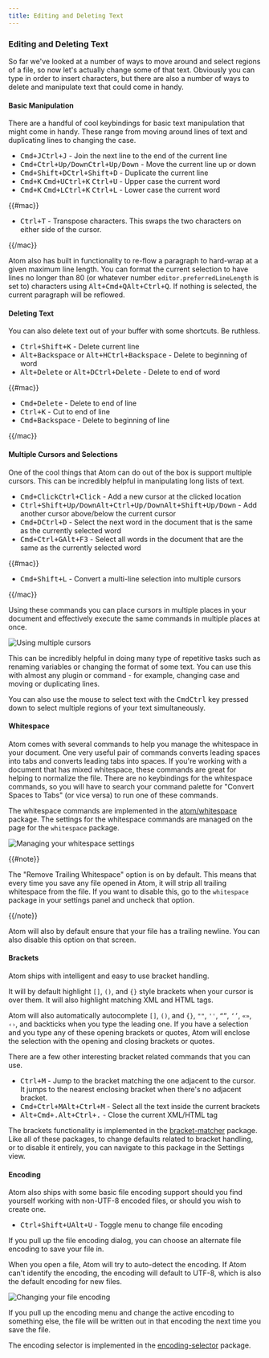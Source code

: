 ```yaml
---
title: Editing and Deleting Text
---
```

### Editing and Deleting Text

So far we've looked at a number of ways to move around and select regions of a file, so now let's actually change some of that text. Obviously you can type in order to insert characters, but there are also a number of ways to delete and manipulate text that could come in handy.

#### Basic Manipulation

There are a handful of cool keybindings for basic text manipulation that might come in handy. These range from moving around lines of text and duplicating lines to changing the case.

* <kbd class="platform-mac">Cmd+J</kbd><kbd class="platform-windows platform-linux">Ctrl+J</kbd> - Join the next line to the end of the current line
* <kbd class="platform-mac">Cmd+Ctrl+Up/Down</kbd><kbd class="platform-windows platform-linux">Ctrl+Up/Down</kbd> - Move the current line up or down
* <kbd class="platform-mac">Cmd+Shift+D</kbd><kbd class="platform-windows platform-linux">Ctrl+Shift+D</kbd> - Duplicate the current line
* <kbd class="platform-mac">Cmd+K</kbd> <kbd class="platform-mac">Cmd+U</kbd><kbd class="platform-windows platform-linux">Ctrl+K</kbd> <kbd class="platform-windows platform-linux">Ctrl+U</kbd> - Upper case the current word
* <kbd class="platform-mac">Cmd+K</kbd> <kbd class="platform-mac">Cmd+L</kbd><kbd class="platform-windows platform-linux">Ctrl+K</kbd> <kbd class="platform-windows platform-linux">Ctrl+L</kbd> - Lower case the current word

{{#mac}}

* <kbd class="platform-mac">Ctrl+T</kbd> - Transpose characters. This swaps the two characters on either side of the cursor.

{{/mac}}

Atom also has built in functionality to re-flow a paragraph to hard-wrap at a given maximum line length. You can format the current selection to have lines no longer than 80 (or whatever number `editor.preferredLineLength` is set to) characters using <kbd class="platform-mac">Alt+Cmd+Q</kbd><kbd class="platform-windows platform-linux">Alt+Ctrl+Q</kbd>. If nothing is selected, the current paragraph will be reflowed.

#### Deleting Text

You can also delete text out of your buffer with some shortcuts. Be ruthless.

* <kbd class="platform-mac platform-windows platform-linux">Ctrl+Shift+K</kbd> - Delete current line
* <span class="platform-mac"><kbd class="platform-mac">Alt+Backspace</kbd> or <kbd class="platform-mac">Alt+H</kbd></span><kbd class="platform-windows platform-linux">Ctrl+Backspace</kbd> - Delete to beginning of word
* <span class="platform-mac"><kbd class="platform-mac">Alt+Delete</kbd> or <kbd class="platform-mac">Alt+D</kbd></span><kbd class="platform-windows platform-linux">Ctrl+Delete</kbd> - Delete to end of word

{{#mac}}

* <kbd class="platform-mac">Cmd+Delete</kbd> - Delete to end of line
* <kbd class="platform-mac">Ctrl+K</kbd> - Cut to end of line
* <kbd class="platform-mac">Cmd+Backspace</kbd> - Delete to beginning of line

{{/mac}}

#### Multiple Cursors and Selections

One of the cool things that Atom can do out of the box is support multiple cursors. This can be incredibly helpful in manipulating long lists of text.

* <kbd class="platform-mac">Cmd+Click</kbd><kbd class="platform-windows platform-linux">Ctrl+Click</kbd> - Add a new cursor at the clicked location
* <kbd class="platform-mac">Ctrl+Shift+Up/Down</kbd><kbd class="platform-windows">Alt+Ctrl+Up/Down</kbd><kbd class="platform-linux">Alt+Shift+Up/Down</kbd> - Add another cursor above/below the current cursor
* <kbd class="platform-mac">Cmd+D</kbd><kbd class="platform-windows platform-linux">Ctrl+D</kbd> - Select the next word in the document that is the same as the currently selected word
* <kbd class="platform-mac">Cmd+Ctrl+G</kbd><kbd class="platform-windows platform-linux">Alt+F3</kbd> - Select all words in the document that are the same as the currently selected word

{{#mac}}

* <kbd class="platform-mac">Cmd+Shift+L</kbd> - Convert a multi-line selection into multiple cursors

{{/mac}}

Using these commands you can place cursors in multiple places in your document and effectively execute the same commands in multiple places at once.

![Using multiple cursors](../../images/multiple-cursors.gif)

This can be incredibly helpful in doing many type of repetitive tasks such as renaming variables or changing the format of some text. You can use this with almost any plugin or command - for example, changing case and moving or duplicating lines.

You can also use the mouse to select text with the <kbd class="platform-mac">Cmd</kbd><kbd class="platform-windows platform-linux">Ctrl</kbd> key pressed down to select multiple regions of your text simultaneously.

#### Whitespace

Atom comes with several commands to help you manage the whitespace in your document. One very useful pair of commands converts leading spaces into tabs and converts leading tabs into spaces. If you're working with a document that has mixed whitespace, these commands are great for helping to normalize the file. There are no keybindings for the whitespace commands, so you will have to search your command palette for "Convert Spaces to Tabs" (or vice versa) to run one of these commands.

The whitespace commands are implemented in the [atom/whitespace](https://github.com/atom/whitespace) package. The settings for the whitespace commands are managed on the page for the `whitespace` package.

![Managing your whitespace settings](../../images/whitespace.png)

{{#note}}

The "Remove Trailing Whitespace" option is on by default. This means that every time you save any file opened in Atom, it will strip all trailing whitespace from the file. If you want to disable this, go to the `whitespace` package in your settings panel and uncheck that option.

{{/note}}

Atom will also by default ensure that your file has a trailing newline. You can also disable this option on that screen.

#### Brackets

Atom ships with intelligent and easy to use bracket handling.

It will by default highlight `[]`, `()`, and `{}` style brackets when your cursor is over them. It will also highlight matching XML and HTML tags.

Atom will also automatically autocomplete `[]`, `()`, and `{}`, `""`, `''`, `“”`, `‘’`, `«»`, `‹›`, and backticks when you type the leading one. If you have a selection and you type any of these opening brackets or quotes, Atom will enclose the selection with the opening and closing brackets or quotes.

There are a few other interesting bracket related commands that you can use.

* <kbd class="platform-mac platform-windows platform-linux">Ctrl+M</kbd> - Jump to the bracket matching the one adjacent to the cursor. It jumps to the nearest enclosing bracket when there's no adjacent bracket.
* <kbd class="platform-mac">Cmd+Ctrl+M</kbd><kbd class="platform-windows platform-linux">Alt+Ctrl+M</kbd> - Select all the text inside the current brackets
* <kbd class="platform-mac">Alt+Cmd+.</kbd><kbd class="platform-windows platform-linux">Alt+Ctrl+.</kbd> - Close the current XML/HTML tag

The brackets functionality is implemented in the [bracket-matcher](https://github.com/atom/bracket-matcher) package. Like all of these packages, to change defaults related to bracket handling, or to disable it entirely, you can navigate to this package in the Settings view.

#### Encoding

Atom also ships with some basic file encoding support should you find yourself working with non-UTF-8 encoded files, or should you wish to create one.

* <kbd class="platform-mac platform-windows">Ctrl+Shift+U</kbd><kbd class="platform-linux">Alt+U</kbd> - Toggle menu to change file encoding

If you pull up the file encoding dialog, you can choose an alternate file encoding to save your file in.

When you open a file, Atom will try to auto-detect the encoding. If Atom can't identify the encoding, the encoding will default to UTF-8, which is also the default encoding for new files.

![Changing your file encoding](../../images/encodings.png)

If you pull up the encoding menu and change the active encoding to something else, the file will be written out in that encoding the next time you save the file.

The encoding selector is implemented in the [encoding-selector](https://github.com/atom/encoding-selector) package.
